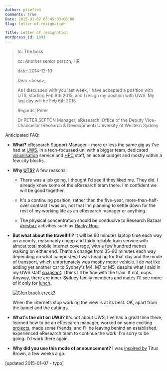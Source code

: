 ```yaml
---
Author: ptsefton
Comments: true
Date: 2015-01-07 03:45:03+00:00
Slug: letter-of-resignation

Title: Letter of resignation
Wordpress_id: 1993
---
```


> to: The boss
>
> cc: Another senior person, HR
>
> date: 2014-12-10
>
> Dear \<boss\>,
>
> As I discussed with you last week, I have accepted a position with
> UTS, starting Feb 9th 2015, and I resign my position with UWS. My last
> day will be Feb 6th 2015.
>
> Regards, Peter
>
> Dr PETER SEFTON Manager, eResearch, Office of the Deputy
> Vice-Chancellor (Research & Development) University of Western Sydney

Anticipated FAQ:

-   **What?** eResearch Support Manager - more or less the same gig as
    I've had at [UWS](http://uws.edu.au), in a tech-focussed uni with a
    bigger team, dedicated
    [visualisation](http://www.uts.edu.au/future-students/design-architecture-and-building/facilities/research-facilities/data-arena-prototype#the-data-arena)
    service and [HPC](https://eresearch.uts.edu.au/hpc/) staff, an
    actual budget and mostly within a few city blocks.

-   **Why [UTS?](http://uts.edu.au)** A few reasons.

    -   There was a job going, I thought I'd see if they liked me. They
        did. I already knew some of the eResearch team there. I'm
        confident we will be good together.

    -   It's a continuing position, rather than the five-year,
        more-than-half-over contract I was on, not that I'm planning to
        settle down for the rest of my working life as an eResearch
        manager or anything.

    -   The physical concentration should be conducive to Research
        Bazaar [\#resbaz](http://resbaz.tumblr.com/about) activities
        such as [Hacky
        Hour](http://resbaz.tumblr.com/post/74791203771/join-us-for-hacky-hour).

-   **But what about the travel!!!!?** It will be 90 minutes laptop time
    each way on a comfy, reasonably cheap and fairly reliable train
    service with almost total mobile internet coverage, with a few
    hundred metres walking on either end. That's a change from 35-90
    minutes each way depending on what campus(es) I was heading for that
    day and the mode of transport, which unfortunately was mostly motor
    vehicle. I do *not* like adding yet another car to Sydney's M4, M7
    or M5, despite what I said in my UWS staff
    [snapshot](http://uws.edu.au/auws/arounduws_home_page/auws_archives/2014/july/staff_snapshot_peter_sefton).
    I think I'll be fine with the train. If not, oops. Anyway, there are
    inner-Sydney family members and mates I'll see more of if only for
    [lunch](https://plus.google.com/111155206947420479345/about?gl=au&hl=en).

    [![Glen brook
    creek3](http://upload.wikimedia.org/wikipedia/commons/thumb/c/c4/Glen_brook_creek3.JPG/512px-Glen_brook_creek3.JPG)](http://commons.wikimedia.org/wiki/File%3AGlen_brook_creek3.JPG "By Adam.J.W.C. (Own work)
       [CC BY-SA 2.5 (http://creativecommons.org/licenses/by-sa/2.5)], via
       Wikimedia Commons")

    When the internets stop working the view is at its best. OK, apart
    from the tunnel and the cuttings.

-   **What's the dirt on UWS?** It's not about UWS, I've had a great
    time there, learned how to be an eResearch manager, worked on some
    exciting [projects](http://uws.edu.au/eresearch/home/projects), made
    some friends, and I'll be leaving behind an established, experienced
    eResearch team to continue the work. I'm sorry to be going. I'd work
    there again.

-   **Why did you use this mode of announcement?** I was [inspired
    by](http://ivory.idyll.org/blog/2014-resign-msu.html) Titus Brown, a
    few weeks a go.

[updated 2015-01-07 - typo]
